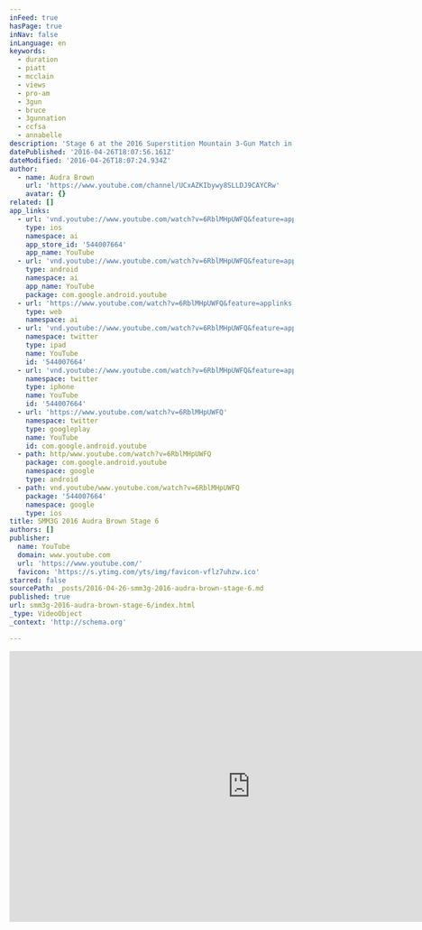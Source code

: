 ```yaml
---
inFeed: true
hasPage: true
inNav: false
inLanguage: en
keywords:
  - duration
  - piatt
  - mcclain
  - views
  - pro-am
  - 3gun
  - bruce
  - 3gunnation
  - ccfsa
  - annabelle
description: 'Stage 6 at the 2016 Superstition Mountain 3-Gun Match in Mesa, Arizona. Targets kept failing and I had to shoot it 3 times!'
datePublished: '2016-04-26T18:07:56.161Z'
dateModified: '2016-04-26T18:07:24.934Z'
author:
  - name: Audra Brown
    url: 'https://www.youtube.com/channel/UCxAZKIbywy8SLLDJ9CAYCRw'
    avatar: {}
related: []
app_links:
  - url: 'vnd.youtube://www.youtube.com/watch?v=6RblMHpUWFQ&feature=applinks'
    type: ios
    namespace: ai
    app_store_id: '544007664'
    app_name: YouTube
  - url: 'vnd.youtube://www.youtube.com/watch?v=6RblMHpUWFQ&feature=applinks'
    type: android
    namespace: ai
    app_name: YouTube
    package: com.google.android.youtube
  - url: 'https://www.youtube.com/watch?v=6RblMHpUWFQ&feature=applinks'
    type: web
    namespace: ai
  - url: 'vnd.youtube://www.youtube.com/watch?v=6RblMHpUWFQ&feature=applinks'
    namespace: twitter
    type: ipad
    name: YouTube
    id: '544007664'
  - url: 'vnd.youtube://www.youtube.com/watch?v=6RblMHpUWFQ&feature=applinks'
    namespace: twitter
    type: iphone
    name: YouTube
    id: '544007664'
  - url: 'https://www.youtube.com/watch?v=6RblMHpUWFQ'
    namespace: twitter
    type: googleplay
    name: YouTube
    id: com.google.android.youtube
  - path: http/www.youtube.com/watch?v=6RblMHpUWFQ
    package: com.google.android.youtube
    namespace: google
    type: android
  - path: vnd.youtube/www.youtube.com/watch?v=6RblMHpUWFQ
    package: '544007664'
    namespace: google
    type: ios
title: SMM3G 2016 Audra Brown Stage 6
authors: []
publisher:
  name: YouTube
  domain: www.youtube.com
  url: 'https://www.youtube.com/'
  favicon: 'https://s.ytimg.com/yts/img/favicon-vflz7uhzw.ico'
starred: false
sourcePath: _posts/2016-04-26-smm3g-2016-audra-brown-stage-6.md
published: true
url: smm3g-2016-audra-brown-stage-6/index.html
_type: VideoObject
_context: 'http://schema.org'

---
```

<iframe src="https://cdn.embedly.com/widgets/media.html?src=https%3A%2F%2Fwww.youtube.com%2Fembed%2F6RblMHpUWFQ%3Ffeature%3Doembed&amp;url=https%3A%2F%2Fwww.youtube.com%2Fwatch%3Fv%3D6RblMHpUWFQ%26feature%3Dyoutu.be&amp;image=https%3A%2F%2Fi.ytimg.com%2Fvi%2F6RblMHpUWFQ%2Fhqdefault.jpg&amp;key=b7d04c9b404c499eba89ee7072e1c4f7&amp;type=text%2Fhtml&amp;schema=youtube" width="854" height="480" scrolling="no" frameborder="0" allowfullscreen="" style=""></iframe>